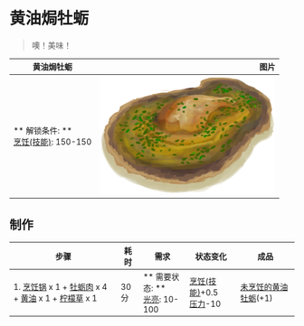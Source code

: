 # 黄油焗牡蛎  
> 噢！美味！  
  
  黄油焗牡蛎  |   图片   
 ----  |  ----:   
 ** 解锁条件: **<br>[烹饪(技能)](Skill_Cooking.md): 150-150  |  ![](Sprite/ButterBakedOyster.png)   
  
## 制作  
步骤  |  耗时  |  需求  |  状态变化  |  成品  
----  |  ----  |  ----  |  ----  |  ----  
1. [烹饪锅](CookingPot.md) x 1 + [牡蛎肉](OysterMeat.md) x 4 + [黄油](Butter.md) x 1 + [柠檬草](LemongrassStalks.md) x 1  |  30分  |  ** 需要状态: **<br>[光亮](Light.md): 10-100  |  [烹饪(技能)](Skill_Cooking.md)+0.5<br>[压力](Stress.md)-10  |  [未烹饪的黄油牡蛎](ButterBakedOystersUncooked.md)(+1)  
